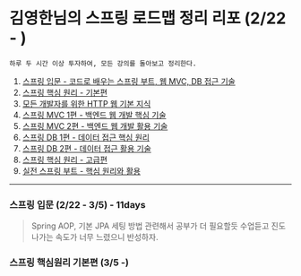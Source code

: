 # 김영한님의 스프링 로드맵 정리 리포 (2/22 - )
```
하루 두 시간 이상 투자하여, 모든 강의를 돌아보고 정리한다.
```
1. [스프링 입문 - 코드로 배우는 스프링 부트, 웹 MVC, DB 접근 기술](https://www.inflearn.com/course/스프링-입문-스프링부트)
2. [스프링 핵심 원리 - 기본편](https://www.inflearn.com/course/스프링-핵심-원리-기본편) 
3. [모든 개발자를 위한 HTTP 웹 기본 지식](https://www.inflearn.com/course/http-웹-네트워크)
4. [스프링 MVC 1편 - 백엔드 웹 개발 핵심 기술](https://www.inflearn.com/course/스프링-mvc-1) 
5. [스프링 MVC 2편 - 백엔드 웹 개발 활용 기술](https://www.inflearn.com/course/스프링-mvc-2)
6. [스프링 DB 1편 - 데이터 접근 핵심 원리](https://www.inflearn.com/course/스프링-db-1)
7. [스프링 DB 2편 - 데이터 접근 활용 기술](https://www.inflearn.com/course/스프링-db-2)
8. [스프링 핵심 원리 - 고급편](https://www.inflearn.com/course/스프링-핵심-원리-고급편)
9. [실전 스프링 부트 - 핵심 원리와 활용](https://www.inflearn.com/course/스프링부트-핵심원리-활용)

---
###  스프링 입문 (2/22 - 3/5) - 11days
> Spring AOP, 기본 JPA 세팅 방법 관련해서 공부가 더 필요할듯
> 수업듣고 진도나가는 속도가 너무 느렸으니 반성하자.

###  스프링 핵심원리 기본편 (3/5 -)